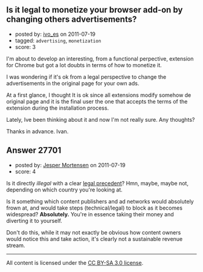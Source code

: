 ## Is it legal to monetize your browser add-on by changing others advertisements?

- posted by: [ivo_es](https://stackexchange.com/users/-1/12081-ivo-es) on 2011-07-19
- tagged: `advertising`, `monetization`
- score: 3

I'm about to develop an interesting, from a functional perpective, extension for Chrome but got a lot doubts in terms of how to monetize it.

I was wondering if it's ok from a legal perspective to change the advertisements in the original page for your own ads.

At a first glance, I thought It is ok since all extensions modify somehow de original page and it is the final user the one that accepts the terms of the extension during the installation process.

Lately, Ive been thinking about it and now I'm not really sure. Any thoughts?

Thanks in advance.
Ivan.


## Answer 27701

- posted by: [Jesper Mortensen](https://stackexchange.com/users/-1/1261-jesper-mortensen) on 2011-07-19
- score: 4

<p>Is it directly <em>illegal</em> with a clear <a href="https://secure.wikimedia.org/wikipedia/en/wiki/Precedent" rel="nofollow">legal precedent</a>? Hmn, maybe, maybe not, depending on which country you're looking at.</p>

<p>Is it something which content publishers and ad networks would absolutely frown at, and would take steps (technical/legal) to block as it becomes widespread? <strong>Absolutely.</strong> You're in essence taking their money and diverting it to yourself.</p>

<p>Don't do this, while it may not exactly be obvious how content owners would notice this and take action, it's clearly not a sustainable revenue stream.</p>




---

All content is licensed under the [CC BY-SA 3.0 license](https://creativecommons.org/licenses/by-sa/3.0/).
